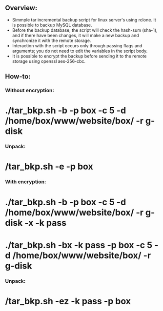 ## Overview:
* Simmple tar incremental backup script for linux server's using rclone. It is possible to backup MySQL database.
* Before the backup database, the script will check the hash-sum (sha-1), and if there have been changes, it will make a new backup and synchronize it with the remote storage.
* Interaction with the script occurs only through passing flags and arguments; you do not need to edit the variables in the script body.
* It is possible to encrypt the backup before sending it to the remote storage using openssl aes-256-cbc.

## How-to:
### Without encryption:
# ./tar_bkp.sh -b -p box -c 5 -d /home/box/www/website/box/ -r g-disk
### Unpack:
# /tar_bkp.sh -e -p box

### With encryption:
# ./tar_bkp.sh -b -p box -c 5 -d /home/box/www/website/box/ -r g-disk -x -k pass
# ./tar_bkp.sh -bx -k pass -p box -c 5 -d /home/box/www/website/box/ -r g-disk
### Unpack:
# /tar_bkp.sh -ez -k pass -p box 

